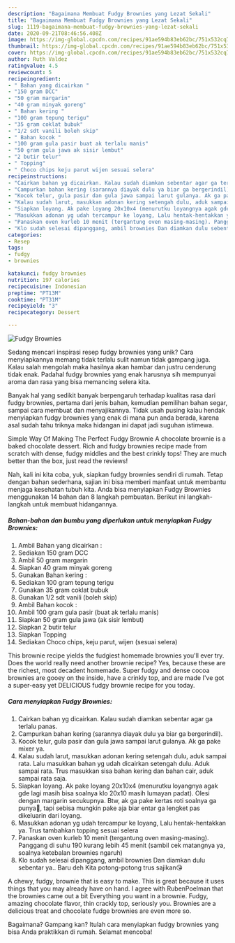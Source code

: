 ```yaml
---
description: "Bagaimana Membuat Fudgy Brownies yang Lezat Sekali"
title: "Bagaimana Membuat Fudgy Brownies yang Lezat Sekali"
slug: 1119-bagaimana-membuat-fudgy-brownies-yang-lezat-sekali
date: 2020-09-21T08:46:56.408Z
image: https://img-global.cpcdn.com/recipes/91ae594b83eb62bc/751x532cq70/fudgy-brownies-foto-resep-utama.jpg
thumbnail: https://img-global.cpcdn.com/recipes/91ae594b83eb62bc/751x532cq70/fudgy-brownies-foto-resep-utama.jpg
cover: https://img-global.cpcdn.com/recipes/91ae594b83eb62bc/751x532cq70/fudgy-brownies-foto-resep-utama.jpg
author: Ruth Valdez
ratingvalue: 4.5
reviewcount: 5
recipeingredient:
- " Bahan yang dicairkan "
- "150 gram DCC"
- "50 gram margarin"
- "40 gram minyak goreng"
- " Bahan kering "
- "100 gram tepung terigu"
- "35 gram coklat bubuk"
- "1/2 sdt vanili boleh skip"
- " Bahan kocok "
- "100 gram gula pasir buat ak terlalu manis"
- "50 gram gula jawa ak sisir lembut"
- "2 butir telur"
- " Topping"
- " Choco chips keju parut wijen sesuai selera"
recipeinstructions:
- "Cairkan bahan yg dicairkan. Kalau sudah diamkan sebentar agar ga terlalu panas."
- "Campurkan bahan kering (sarannya diayak dulu ya biar ga bergerindil)."
- "Kocok telur, gula pasir dan gula jawa sampai larut gulanya. Ak ga pake mixer ya."
- "Kalau sudah larut, masukkan adonan kering setengah dulu, aduk sampai rata. Lalu masukkan bahan yg udah dicairkan setengah dulu. Aduk sampai rata. Trus masukkan sisa bahan kering dan bahan cair, aduk sampai rata saja."
- "Siapkan loyang. Ak pake loyang 20x10x4 (menurutku loyangnya agak gde lagi masih bisa soalnya klo 20x10 masih lumayan padat). Olesi dengan margarin secukupnya. Btw, ak ga pake kertas roti soalnya ga punya🤦, tapi sebisa mungkin pake aja biar entar ga lengket pas dikeluarin dari loyang."
- "Masukkan adonan yg udah tercampur ke loyang, Lalu hentak-hentakkan ya. Trus tambahkan topping sesuai selera"
- "Panaskan oven kurleb 10 menit (tergantung oven masing-masing). Panggang di suhu 190 kurang lebih 45 menit (sambil cek matangnya ya, soalnya ketebalan brownies ngaruh)"
- "Klo sudah selesai dipanggang, ambil brownies Dan diamkan dulu sebentar ya.. Baru deh Kita potong-potong trus sajikan😘"
categories:
- Resep
tags:
- fudgy
- brownies

katakunci: fudgy brownies 
nutrition: 197 calories
recipecuisine: Indonesian
preptime: "PT13M"
cooktime: "PT31M"
recipeyield: "3"
recipecategory: Dessert

---
```



![Fudgy Brownies](https://img-global.cpcdn.com/recipes/91ae594b83eb62bc/751x532cq70/fudgy-brownies-foto-resep-utama.jpg)

Sedang mencari inspirasi resep fudgy brownies yang unik? Cara menyiapkannya memang tidak terlalu sulit namun tidak gampang juga. Kalau salah mengolah maka hasilnya akan hambar dan justru cenderung tidak enak. Padahal fudgy brownies yang enak harusnya sih mempunyai aroma dan rasa yang bisa memancing selera kita.

Banyak hal yang sedikit banyak berpengaruh terhadap kualitas rasa dari fudgy brownies, pertama dari jenis bahan, kemudian pemilihan bahan segar, sampai cara membuat dan menyajikannya. Tidak usah pusing kalau hendak menyiapkan fudgy brownies yang enak di mana pun anda berada, karena asal sudah tahu triknya maka hidangan ini dapat jadi suguhan istimewa.

Simple Way Of Making The Perfect Fudgy Brownie A chocolate brownie is a baked chocolate dessert. Rich and fudgy brownies recipe made from scratch with dense, fudgy middles and the best crinkly tops! They are much better than the box, just read the reviews!


Nah, kali ini kita coba, yuk, siapkan fudgy brownies sendiri di rumah. Tetap dengan bahan sederhana, sajian ini bisa memberi manfaat untuk membantu menjaga kesehatan tubuh kita. Anda bisa menyiapkan Fudgy Brownies menggunakan 14 bahan dan 8 langkah pembuatan. Berikut ini langkah-langkah untuk membuat hidangannya.

<!--inarticleads1-->

##### Bahan-bahan dan bumbu yang diperlukan untuk menyiapkan Fudgy Brownies:

1. Ambil  Bahan yang dicairkan :
1. Sediakan 150 gram DCC
1. Ambil 50 gram margarin
1. Siapkan 40 gram minyak goreng
1. Gunakan  Bahan kering :
1. Sediakan 100 gram tepung terigu
1. Gunakan 35 gram coklat bubuk
1. Gunakan 1/2 sdt vanili (boleh skip)
1. Ambil  Bahan kocok :
1. Ambil 100 gram gula pasir (buat ak terlalu manis)
1. Siapkan 50 gram gula jawa (ak sisir lembut)
1. Siapkan 2 butir telur
1. Siapkan  Topping
1. Sediakan  Choco chips, keju parut, wijen (sesuai selera)


This brownie recipe yields the fudgiest homemade brownies you&#39;ll ever try. Does the world really need another brownie recipe? Yes, because these are the richest, most decadent homemade. Super fudgy and dense cocoa brownies are gooey on the inside, have a crinkly top, and are made I&#39;ve got a super-easy yet DELICIOUS fudgy brownie recipe for you today. 

<!--inarticleads2-->

##### Cara menyiapkan Fudgy Brownies:

1. Cairkan bahan yg dicairkan. Kalau sudah diamkan sebentar agar ga terlalu panas.
1. Campurkan bahan kering (sarannya diayak dulu ya biar ga bergerindil).
1. Kocok telur, gula pasir dan gula jawa sampai larut gulanya. Ak ga pake mixer ya.
1. Kalau sudah larut, masukkan adonan kering setengah dulu, aduk sampai rata. Lalu masukkan bahan yg udah dicairkan setengah dulu. Aduk sampai rata. Trus masukkan sisa bahan kering dan bahan cair, aduk sampai rata saja.
1. Siapkan loyang. Ak pake loyang 20x10x4 (menurutku loyangnya agak gde lagi masih bisa soalnya klo 20x10 masih lumayan padat). Olesi dengan margarin secukupnya. Btw, ak ga pake kertas roti soalnya ga punya🤦, tapi sebisa mungkin pake aja biar entar ga lengket pas dikeluarin dari loyang.
1. Masukkan adonan yg udah tercampur ke loyang, Lalu hentak-hentakkan ya. Trus tambahkan topping sesuai selera
1. Panaskan oven kurleb 10 menit (tergantung oven masing-masing). Panggang di suhu 190 kurang lebih 45 menit (sambil cek matangnya ya, soalnya ketebalan brownies ngaruh)
1. Klo sudah selesai dipanggang, ambil brownies Dan diamkan dulu sebentar ya.. Baru deh Kita potong-potong trus sajikan😘


A chewy, fudgy, brownie that is easy to make. This is great because it uses things that you may already have on hand. I agree with RubenPoelman that the brownies came out a bit Everything you want in a brownie. Fudgy, amazing chocolate flavor, thin crackly top, seriously you. Brownies are a delicious treat and chocolate fudge brownies are even more so. 

Bagaimana? Gampang kan? Itulah cara menyiapkan fudgy brownies yang bisa Anda praktikkan di rumah. Selamat mencoba!
